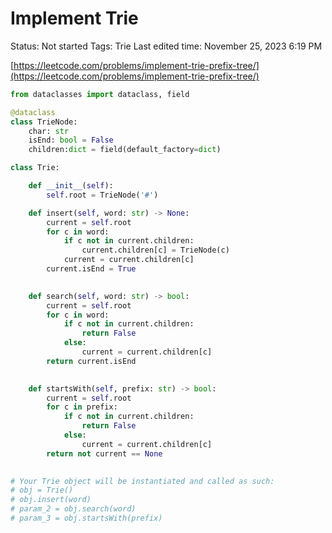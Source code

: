 # Implement Trie

Status: Not started
Tags: Trie
Last edited time: November 25, 2023 6:19 PM

[https://leetcode.com/problems/implement-trie-prefix-tree/](https://leetcode.com/problems/implement-trie-prefix-tree/)

```python
from dataclasses import dataclass, field

@dataclass
class TrieNode:
    char: str
    isEnd: bool = False
    children:dict = field(default_factory=dict)

class Trie:

    def __init__(self):
        self.root = TrieNode('#')

    def insert(self, word: str) -> None:
        current = self.root
        for c in word:
            if c not in current.children:
                current.children[c] = TrieNode(c)
            current = current.children[c]
        current.isEnd = True
        

    def search(self, word: str) -> bool:
        current = self.root
        for c in word:
            if c not in current.children:
                return False
            else:
                current = current.children[c]
        return current.isEnd
        

    def startsWith(self, prefix: str) -> bool:
        current = self.root
        for c in prefix:
            if c not in current.children:
                return False
            else:
                current = current.children[c]
        return not current == None
        

# Your Trie object will be instantiated and called as such:
# obj = Trie()
# obj.insert(word)
# param_2 = obj.search(word)
# param_3 = obj.startsWith(prefix)
```
